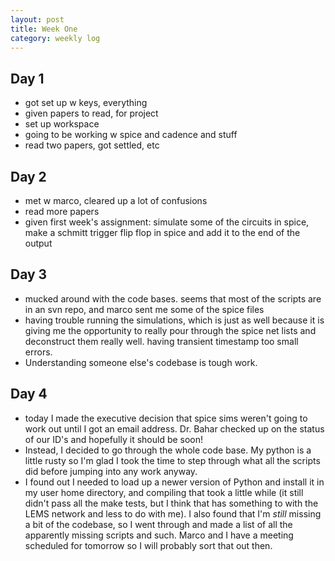 ```yaml
---
layout: post 
title: Week One 
category: weekly log
---
```


## Day 1
 + got set up w keys, everything
 + given papers to read, for project
 + set up workspace
 + going to be working w spice and cadence and stuff
 + read two papers, got settled, etc

## Day 2
 + met w marco, cleared up a lot of confusions
 + read more papers
 + given first week's assignment: simulate some of the circuits in spice, 
 make a schmitt trigger flip flop in spice and add it to the end of the output


## Day 3
 + mucked around with the code bases. seems that most of the scripts are in an
  svn repo, and marco sent me some of the spice files
 + having trouble running the simulations, which is just as well because it is 
 giving me the opportunity to really pour through the spice net lists and 
 deconstruct them really well. having transient timestamp too small errors.
 + Understanding someone else's codebase is tough work.

## Day 4
 + today I made the executive decision that spice sims weren't going to work out
 until I got an email address. Dr. Bahar checked up on the status of our ID's
 and hopefully it should be soon!
 + Instead, I decided to go through the whole code base. My python is a little
 rusty so I'm glad I took the time to step through what all the scripts did
 before jumping into any work anyway. 
 + I found out I needed to load up a newer version of Python and install it
 in my user home directory, and compiling that took a little while (it still
 didn't pass all the make tests, but I think that has something to with the
 LEMS network and less to do with me). I also found that I'm _still_ missing a
 bit of the codebase, so I went through and made a list of all the apparently
 missing scripts and such. Marco and I have a meeting scheduled for tomorrow
 so I will probably sort that out then. 
 
